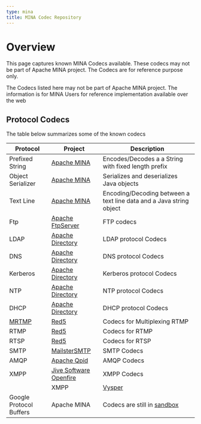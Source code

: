 ```yaml
---
type: mina
title: MINA Codec Repository
---
```


# Overview

This page captures known MINA Codecs available. These codecs may not be part of Apache MINA project. The Codecs are for reference purpose only.

<div class="info" markdown="1">
    The Codecs listed here may not be part of Apache MINA project. The information is for MINA Users for reference implementation available over the web
</div>

## Protocol Codecs

The table below summarizes some of the known codecs

| Protocol | Project | Description |
|---|---|---|
| Prefixed String | [Apache MINA](http://mina.apache.org/) | Encodes/Decodes a a String with fixed length prefix |
| Object Serializer | [Apache MINA](http://mina.apache.org/) | Serializes and deserializes Java objects |
| Text Line | [Apache MINA](http://mina.apache.org/) | Encoding/Decoding between a text line data and a Java string object |
| Ftp | [Apache FtpServer](http://mina.apache.org/ftpserver-project) | FTP codecs |
| LDAP | [Apache Directory](http://directory.apache.org/)| LDAP protocol Codecs |
| DNS | [Apache Directory](http://directory.apache.org/)| DNS protocol Codecs |
| Kerberos | [Apache Directory](http://directory.apache.org/)| Kerberos protocol Codecs |
| NTP | [Apache Directory](http://directory.apache.org/) | NTP protocol Codecs |
| DHCP | [Apache Directory](http://directory.apache.org/) | DHCP protocol Codecs |
| [MRTMP](http://jira.red5.org/confluence/display/docs/Chapter%2016.%20Clustering)| [Red5](http://www.red5.org/) | Codecs for Multiplexing RTMP |
| RTMP | [Red5](http://www.red5.org/) | Codecs for RTMP |
| RTSP | [Red5](http://www.red5.org/) | Codecs for RTSP |
| SMTP | [MailsterSMTP](http://tedorg.free.fr/en/projects.php?section=smtp)</a> | SMTP Codecs |
| AMQP | [Apache Qpid](http://cwiki.apache.org/qpid/)</a> | AMQP Codecs |
| XMPP | <a href="" class="external-link" rel="nofollow">[Jive Software Openfire](http://www.jivesoftware.com/products/openfire/)| XMPP Codecs |
    | XMPP | [Vysper](http://mina.apache.org/vysper-project)| XMPP/XML Codecs. Subproject of MINA. |
| Google Protocol Buffers | Apache MINA | Codecs are still in [sandbox](http://svn.apache.org/repos/asf/mina/sandbox/protocol-buffers/)</a> |
